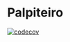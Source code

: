 # Palpiteiro
[![codecov](https://codecov.io/gh/matheusccouto/palpiteiro/branch/main/graph/badge.svg?token=jvukfL51k7)](https://codecov.io/gh/matheusccouto/palpiteiro)